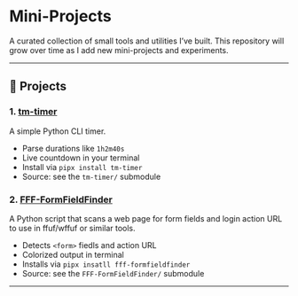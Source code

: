 # Mini-Projects

A curated collection of small tools and utilities I’ve built. This repository will grow over time as I add new mini-projects and experiments.

---

## 📂 Projects

### 1. [**tm-timer**](https://github.com/Ph4nt01/Mini-Projects/tree/main/tm_timer)
   A simple Python CLI timer.  
   - Parse durations like `1h2m40s`  
   - Live countdown in your terminal  
   - Install via `pipx install tm-timer`  
   - Source: see the `tm-timer/` submodule  

### 2. [**FFF-FormFieldFinder**](https://github.com/Ph4nt01/FFF-FormFieldFinder/)
   A Python script that scans a web page for form fields and login action URL to use in ffuf/wffuf or similar tools.  
   - Detects `<form>` fiedls and action URL
   - Colorized output in terminal
   - Installs via `pipx insatll fff-formfieldfinder`
   - Source: see the `FFF-FormFieldFinder/` submodule  

---
